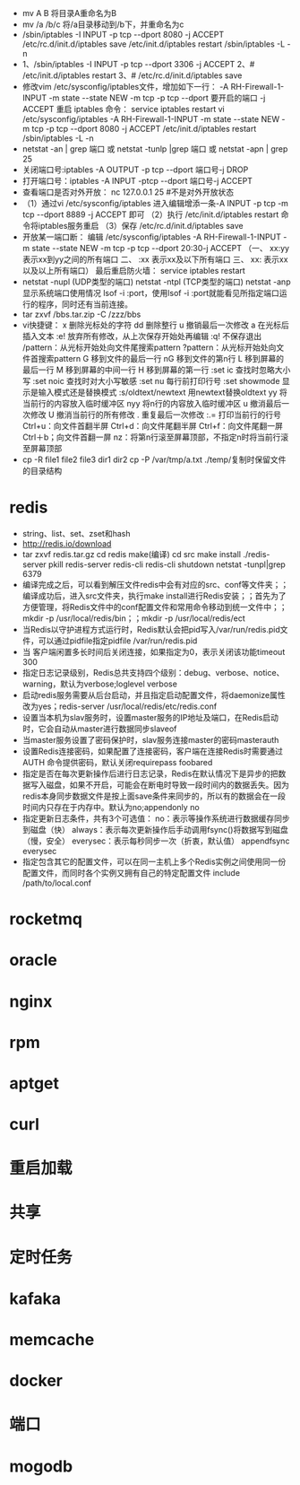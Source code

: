 * mv A B 将目录A重命名为B
* mv /a /b/c  将/a目录移动到/b下，并重命名为c
*  /sbin/iptables -I INPUT -p tcp --dport 8080 -j ACCEPT
/etc/rc.d/init.d/iptables save
/etc/init.d/iptables restart
/sbin/iptables -L -n
* 1、/sbin/iptables -I INPUT -p tcp --dport 3306 -j ACCEPT
2、# /etc/init.d/iptables restart
3、# /etc/rc.d/init.d/iptables save
* 修改vim /etc/sysconfig/iptables文件，增加如下一行：
-A RH-Firewall-1-INPUT -m state --state NEW -m tcp -p tcp --dport 要开启的端口 -j ACCEPT
重启    iptables
命令：  service iptables restart
vi /etc/sysconfig/iptables
-A RH-Firewall-1-INPUT -m state --state NEW -m tcp -p tcp --dport 8080 -j ACCEPT
/etc/init.d/iptables restart
/sbin/iptables -L -n
* netstat -an | grep 端口 或 netstat -tunlp |grep 端口 或 netstat -apn | grep 25
* 关闭端口号:iptables -A OUTPUT -p tcp --dport 端口号-j DROP
* 打开端口号：iptables -A INPUT -ptcp --dport  端口号-j ACCEPT
* 查看端口是否对外开放：
nc 127.0.0.1 25 #不是对外开放状态
* （1）通过vi /etc/sysconfig/iptables 进入编辑增添一条-A INPUT -p tcp -m tcp --dport 8889 -j ACCEPT 即可
（2）执行 /etc/init.d/iptables restart 命令将iptables服务重启
（3）保存 /etc/rc.d/init.d/iptables save
* 开放某一端口断：
编辑 /etc/sysconfig/iptables
-A RH-Firewall-1-INPUT -m state --state NEW -m tcp -p tcp --dport 20:30-j ACCEPT
（一、 xx:yy   表示xx到yy之间的所有端口
二、 :xx    表示xx及以下所有端口
三、 xx:    表示xx以及以上所有端口）
最后重启防火墙： service iptables restart
* netstat -nupl  (UDP类型的端口)
netstat -ntpl  (TCP类型的端口)
netstat -anp 显示系统端口使用情况
lsof -i :port，使用lsof -i :port就能看见所指定端口运行的程序，同时还有当前连接。
* tar zxvf /bbs.tar.zip -C /zzz/bbs
* vi快捷键：
x 删除光标处的字符
dd 删除整行
u 撤销最后一次修改
a 在光标后插入文本
:e! 放弃所有修改，从上次保存开始处再编辑
:q! 不保存退出
/pattern：从光标开始处向文件尾搜索pattern
?pattern：从光标开始处向文件首搜索pattern
G    移到文件的最后一行
nG    移到文件的第n行
L    移到屏幕的最后一行
M    移到屏幕的中间一行
H    移到屏幕的第一行
:set ic    查找时忽略大小写
:set noic   查找时对大小写敏感
:set nu    每行前打印行号
:set showmode   显示是输入模式还是替换模式
:s/oldtext/newtext 用newtext替换oldtext
yy    将当前行的内容放入临时缓冲区
nyy    将n行的内容放入临时缓冲区
u    撤消最后一次修改
U    撤消当前行的所有修改
.    重复最后一次修改
:.=    打印当前行的行号
Ctrl+u：向文件首翻半屏 
Ctrl+d：向文件尾翻半屏 
Ctrl+f：向文件尾翻一屏 
Ctrl＋b；向文件首翻一屏 
nz：将第n行滚至屏幕顶部，不指定n时将当前行滚至屏幕顶部
*  cp -R file1 file2 file3 dir1 dir2
cp -P  /var/tmp/a.txt  ./temp/复制时保留文件的目录结构

# redis
* string、list、set、zset和hash
* http://redis.io/download  
* tar zxvf redis.tar.gz    cd redis    make(编译)    cd src  make install   ./redis-server   pkill redis-server  redis-cli 
redis-cli shutdown  netstat -tunpl|grep 6379
* 编译完成之后，可以看到解压文件redis中会有对应的src、conf等文件夹；；编译成功后，进入src文件夹，执行make install进行Redis安装；；首先为了方便管理，将Redis文件中的conf配置文件和常用命令移动到统一文件中；；mkdir -p /usr/local/redis/bin；；mkdir -p /usr/local/redis/ect
* 当Redis以守护进程方式运行时，Redis默认会把pid写入/var/run/redis.pid文件，可以通过pidfile指定pidfile /var/run/redis.pid
* 当 客户端闲置多长时间后关闭连接，如果指定为0，表示关闭该功能timeout 300
* 指定日志记录级别，Redis总共支持四个级别：debug、verbose、notice、warning，默认为verbose;loglevel verbose
* 启动redis服务需要从后台启动，并且指定启动配置文件，将daemonize属性改为yes；redis-server /usr/local/redis/etc/redis.conf
* 设置当本机为slav服务时，设置master服务的IP地址及端口，在Redis启动时，它会自动从master进行数据同步slaveof <masterip> <masterport>
* 当master服务设置了密码保护时，slav服务连接master的密码masterauth <master-password>
* 设置Redis连接密码，如果配置了连接密码，客户端在连接Redis时需要通过AUTH <password>命令提供密码，默认关闭requirepass foobared
* 指定是否在每次更新操作后进行日志记录，Redis在默认情况下是异步的把数据写入磁盘，如果不开启，可能会在断电时导致一段时间内的数据丢失。因为 redis本身同步数据文件是按上面save条件来同步的，所以有的数据会在一段时间内只存在于内存中。默认为no;appendonly no
* 指定更新日志条件，共有3个可选值： 
    no：表示等操作系统进行数据缓存同步到磁盘（快） 
    always：表示每次更新操作后手动调用fsync()将数据写到磁盘（慢，安全） 
    everysec：表示每秒同步一次（折衷，默认值）
appendfsync everysec
* 指定包含其它的配置文件，可以在同一主机上多个Redis实例之间使用同一份配置文件，而同时各个实例又拥有自己的特定配置文件
  include /path/to/local.conf
# rocketmq
# oracle
# nginx
# rpm
# aptget
# curl
# 重启加载
# 共享
# 定时任务
# kafaka
# memcache
# docker
# 端口
# mogodb
